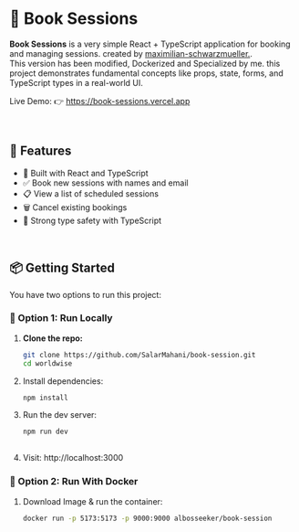 # 📘 Book Sessions

**Book Sessions** is a very simple React + TypeScript application for booking and managing sessions. created by [maximilian-schwarzmueller.](https://github.com/mschwarzmueller).<br>
This version has been modified, Dockerized and Specialized by me.
this project demonstrates fundamental concepts like props, state, forms, and TypeScript types in a real-world UI.

Live Demo: 👉 https://book-sessions.vercel.app

<br>

## 🚀 Features

- 🧠 Built with React and TypeScript
- ✅ Book new sessions with names and email
- 📋 View a list of scheduled sessions
- 🗑 Cancel existing bookings
- 🧪 Strong type safety with TypeScript

<br>

## 📦 Getting Started

You have two options to run this project:


### 🔧 Option 1: Run Locally 

1. **Clone the repo:**
   ```bash
   git clone https://github.com/SalarMahani/book-session.git
   cd worldwise
   
2. Install dependencies:
   ```bash
   npm install
   
3. Run the dev server:
   ```bash
   npm run dev
     
4. Visit: http://localhost:3000


### 🔧 Option 2: Run With Docker

1. Download Image & run the container:
   ```bash
   docker run -p 5173:5173 -p 9000:9000 albosseeker/book-session
